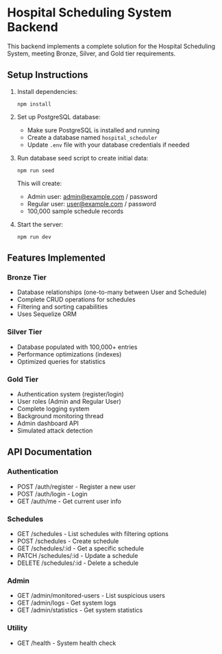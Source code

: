 
# Hospital Scheduling System Backend

This backend implements a complete solution for the Hospital Scheduling System, meeting Bronze, Silver, and Gold tier requirements.

## Setup Instructions

1. Install dependencies:
   ```
   npm install
   ```

2. Set up PostgreSQL database:
   - Make sure PostgreSQL is installed and running
   - Create a database named `hospital_scheduler`
   - Update `.env` file with your database credentials if needed

3. Run database seed script to create initial data:
   ```
   npm run seed
   ```
   This will create:
   - Admin user: admin@example.com / password
   - Regular user: user@example.com / password
   - 100,000 sample schedule records

4. Start the server:
   ```
   npm run dev
   ```

## Features Implemented

### Bronze Tier
- Database relationships (one-to-many between User and Schedule)
- Complete CRUD operations for schedules
- Filtering and sorting capabilities
- Uses Sequelize ORM

### Silver Tier
- Database populated with 100,000+ entries
- Performance optimizations (indexes)
- Optimized queries for statistics

### Gold Tier
- Authentication system (register/login)
- User roles (Admin and Regular User)
- Complete logging system
- Background monitoring thread
- Admin dashboard API
- Simulated attack detection

## API Documentation

### Authentication
- POST /auth/register - Register a new user
- POST /auth/login - Login
- GET /auth/me - Get current user info

### Schedules
- GET /schedules - List schedules with filtering options
- POST /schedules - Create schedule
- GET /schedules/:id - Get a specific schedule
- PATCH /schedules/:id - Update a schedule
- DELETE /schedules/:id - Delete a schedule

### Admin
- GET /admin/monitored-users - List suspicious users
- GET /admin/logs - Get system logs
- GET /admin/statistics - Get system statistics

### Utility
- GET /health - System health check
